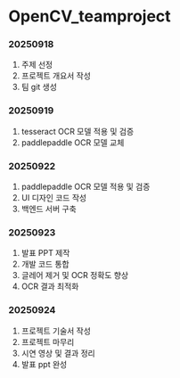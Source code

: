 # OpenCV_teamproject

### 20250918
1. 주제 선정
2. 프로젝트 개요서 작성
3. 팀 git 생성

### 20250919
1. tesseract OCR 모델 적용 및 검증
2. paddlepaddle OCR 모델 교체

### 20250922
1. paddlepaddle OCR 모델 적용 및 검증
2. UI 디자인 코드 작성
3. 백엔드 서버 구축

### 20250923
1. 발표 PPT 제작
2. 개발 코드 통합
3. 글레어 제거 및 OCR 정확도 향상
4. OCR 결과 최적화

### 20250924
1. 프로젝트 기술서 작성
2. 프로젝트 마무리
3. 시연 영상 및 결과 정리
4. 발표 ppt 완성
